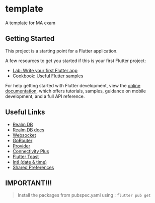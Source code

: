 # template

A template for MA exam

## Getting Started

This project is a starting point for a Flutter application.

A few resources to get you started if this is your first Flutter project:

- [Lab: Write your first Flutter app](https://docs.flutter.dev/get-started/codelab)
- [Cookbook: Useful Flutter samples](https://docs.flutter.dev/cookbook)

For help getting started with Flutter development, view the
[online documentation](https://docs.flutter.dev/), which offers tutorials,
samples, guidance on mobile development, and a full API reference.

## Useful Links
- [Realm DB](https://www.mongodb.com/docs/realm/sdk/flutter/quick-start/)
- [Realm DB docs](https://pub.dev/packages/realm)
- [Websocket](https://pub.dev/packages/web_socket_channel)
- [GoRouter](https://pub.dev/packages/go_router)
- [Provider](https://pub.dev/packages/provider)
- [Connectivity Plus](https://pub.dev/packages/connectivity_plus)
- [Flutter Toast](https://pub.dev/packages/fluttertoast)
- [Intl (date & time)](https://pub.dev/packages/intl)
- [Shared Preferences](https://pub.dev/packages/shared_preferences)

## IMPORTANT!!!
> Install the packages from pubspec.yaml using : ```flutter pub get```